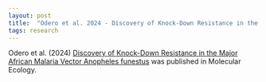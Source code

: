 ```yaml
---
layout: post
title:  "Odero et al. 2024 - Discovery of Knock-Down Resistance in the Major African Malaria Vector _Anopheles funestus_"
tags: research
---
```


Odero et al. (2024) [Discovery of Knock-Down Resistance in the Major African Malaria Vector Anopheles funestus](https://doi.org/10.1111/mec.17542) was published in Molecular Ecology.
